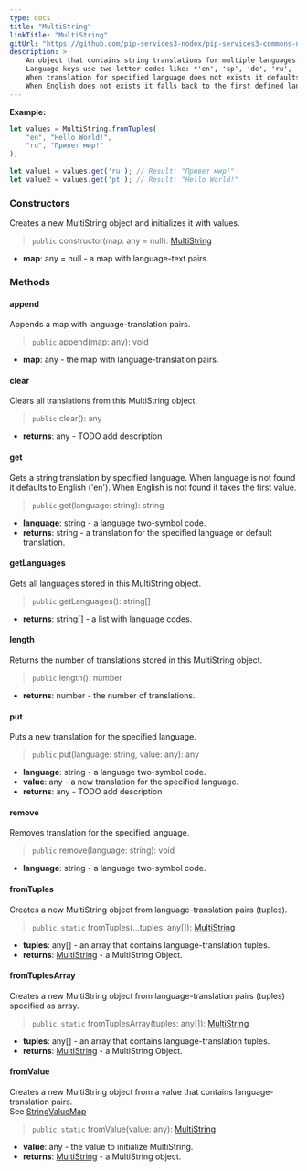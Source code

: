 ```yaml
---
type: docs
title: "MultiString"
linkTitle: "MultiString"
gitUrl: "https://github.com/pip-services3-nodex/pip-services3-commons-nodex"
description: > 
    An object that contains string translations for multiple languages.
    Language keys use two-letter codes like: *'en', 'sp', 'de', 'ru', 'fr', 'pr'*.
    When translation for specified language does not exists it defaults to English ('en').
    When English does not exists it falls back to the first defined language.
---
```


**Example:**
```typescript
let values = MultiString.fromTuples(
    "en", "Hello World!",
    "ru", "Привет мир!"
);
    
let value1 = values.get('ru'); // Result: "Привет мир!"
let value2 = values.get('pt'); // Result: "Hello World!"

```

### Constructors
Creates a new MultiString object and initializes it with values.

> `public` constructor(map: any = null): [MultiString]()

- **map**: any = null - a map with language-text pairs.


### Methods

#### append
Appends a map with language-translation pairs.

> `public` append(map: any): void

- **map**: any - the map with language-translation pairs.


#### clear
Clears all translations from this MultiString object.

> `public` clear(): any

- **returns**: any - TODO add description



#### get
Gets a string translation by specified language.
When language is not found it defaults to English ('en').
When English is not found it takes the first value.

> `public` get(language: string): string 

- **language**: string - a language two-symbol code.
- **returns**: string - a translation for the specified language or default translation.


#### getLanguages
Gets all languages stored in this MultiString object.

> `public` getLanguages(): string[]

- **returns**: string[] - a list with language codes. 


#### length
Returns the number of translations stored in this MultiString object.

> `public` length(): number

- **returns**: number - the number of translations.


#### put
Puts a new translation for the specified language.

> `public` put(language: string, value: any): any

- **language**: string - a language two-symbol code.
- **value**: any - a new translation for the specified language.
- **returns**: any - TODO add description


#### remove
Removes translation for the specified language.

> `public` remove(language: string): void

- **language**: string - a language two-symbol code.


#### fromTuples
Creates a new MultiString object from language-translation pairs (tuples).

> `public static` fromTuples(...tuples: any[]): [MultiString](../multi_string)

- **tuples**: any[] - an array that contains language-translation tuples.
- **returns**: [MultiString](../multi_string) - a MultiString Object.


#### fromTuplesArray
Creates a new MultiString object from language-translation pairs (tuples) specified as array.

> `public static` fromTuplesArray(tuples: any[]): [MultiString](../multi_string)

- **tuples**: any[] - an array that contains language-translation tuples.
- **returns**: [MultiString](../multi_string) - a MultiString Object.


#### fromValue
Creates a new MultiString object from a value that contains language-translation pairs.  
See [StringValueMap](../string_value_map)

> `public static` fromValue(value: any): [MultiString](../multi_string)

- **value**: any - the value to initialize MultiString.
- **returns**: [MultiString](../multi_string) - a MultiString object.